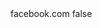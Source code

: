 <?xml version="1.0" encoding="UTF-8"?>
<CustomMetadata xmlns="http://soap.sforce.com/2006/04/metadata">
    <label>facebook.com</label>
    <protected>false</protected>
</CustomMetadata>
